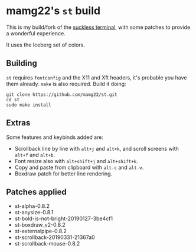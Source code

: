 # mamg22's `st` build

This is my build/fork of the [suckless terminal](https://st.suckless.org/), with some patches to provide a wonderful experience.

It uses the Iceberg set of colors.

## Building

`st` requires `fontconfig` and the X11 and Xft headers, it's probable you have them already. `make` is also required. Build it doing:

```
git clone https://github.com/mamg22/st.git
cd st
sudo make install
```

## Extras

Some features and keybinds added are:

- Scrollback line by line with `alt+j` and `alt+k`, and scroll screens with `alt+f` and `alt+b`.
- Font resize also with `alt+shift+j` and `alt+shift+k`.
- Copy and paste from clipboard with `alt-c` and `alt-v`.
- Boxdraw patch for better line rendering.

## Patches applied

- st-alpha-0.8.2
- st-anysize-0.8.1
- st-bold-is-not-bright-20190127-3be4cf1
- st-boxdraw_v2-0.8.2
- st-externalpipe-0.8.2
- st-scrollback-20190331-21367a0
- st-scrollback-mouse-0.8.2
